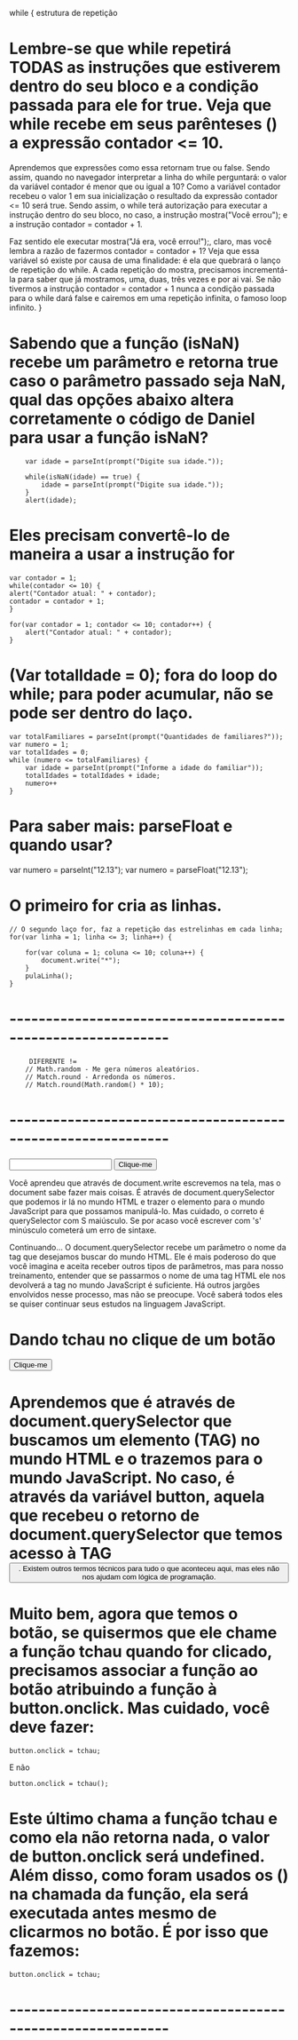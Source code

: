 while {
    estrutura de repetição

# Lembre-se que while repetirá TODAS as instruções que estiverem dentro do seu bloco e a condição passada para ele for true. Veja que while recebe em seus parênteses () a expressão contador <= 10.

Aprendemos que expressões como essa retornam true ou false. Sendo assim, quando no navegador interpretar a linha do while perguntará: o valor da variável contador é menor que ou igual a 10? Como a variável contador recebeu o valor 1 em sua inicialização o resultado da expressão contador <= 10 será true. Sendo assim, o while terá autorização para executar a instrução dentro do seu bloco, no caso, a instrução mostra("Você errou"); e a instrução contador = contador + 1.

Faz sentido ele executar mostra("Já era, você errou!");, claro, mas você lembra a razão de fazermos contador = contador + 1? Veja que essa variável só existe por causa de uma finalidade: é ela que quebrará o lanço de repetição do while. A cada repetição do mostra, precisamos incrementá-la para saber que já mostramos, uma, duas, três vezes e por ai vai. Se não tivermos a instrução contador = contador + 1 nunca a condição passada para o while dará false e cairemos em uma repetição infinita, o famoso loop infinito.
}

# Sabendo que a função (isNaN) recebe um parâmetro e retorna true caso o parâmetro passado seja NaN, qual das opções abaixo  altera corretamente o código de Daniel para usar a função isNaN?

        var idade = parseInt(prompt("Digite sua idade."));
  
        while(isNaN(idade) == true) {
            idade = parseInt(prompt("Digite sua idade."));
        }
        alert(idade);

# Eles precisam convertê-lo de maneira a usar a instrução for

    var contador = 1;
    while(contador <= 10) {
    alert("Contador atual: " + contador);
    contador = contador + 1;
    }

    for(var contador = 1; contador <= 10; contador++) {
        alert("Contador atual: " + contador);
    }

# (Var totalIdade = 0); fora do loop do while; para poder acumular, não se pode ser dentro do laço.
    var totalFamiliares = parseInt(prompt("Quantidades de familiares?"));
    var numero = 1;
    var totalIdades = 0;
    while (numero <= totalFamiliares) {
        var idade = parseInt(prompt("Informe a idade do familiar"));
        totalIdades = totalIdades + idade;
        numero++
    }


# Para saber mais: parseFloat e quando usar?
var numero = parseInt("12.13");
var numero = parseFloat("12.13");

# O primeiro for cria as linhas.
    // O segundo laço for, faz a repetição das estrelinhas em cada linha;
    for(var linha = 1; linha <= 3; linha++) {
        
        for(var coluna = 1; coluna <= 10; coluna++) {
            document.write("*");
        }
        pulaLinha();
    }
#  ------------------------------------------------------------ #

         DIFERENTE !=
        // Math.random - Me gera números aleatórios. 
        // Match.round - Arredonda os números.
        // Match.round(Math.random() * 10);

#  ------------------------------------------------------------ #


<meta charset="UTF-8">

<input />
<button>Clique-me</button>

<script>
    var entrada = document.querySelector("input");
    var botao = document.querySelector("button");
</script>

Você aprendeu que através de document.write escrevemos na tela, mas o document sabe fazer mais coisas. É através de document.querySelector que podemos ir lá no mundo HTML e trazer o elemento para o mundo JavaScript para que possamos manipulá-lo. Mas cuidado, o correto é querySelector com S maiúsculo. Se por acaso você escrever com 's' minúsculo cometerá um erro de sintaxe.

Continuando... O document.querySelector recebe um parâmetro o nome da tag que desejamos buscar do mundo HTML. Ele é mais poderoso do que você imagina e aceita receber outros tipos de parâmetros, mas para nosso treinamento, entender que se passarmos o nome de uma tag HTML ele nos devolverá a tag no mundo JavaScript é suficiente. Há outros jargões envolvidos nesse processo, mas não se preocupe. Você saberá todos eles se quiser continuar seus estudos na linguagem JavaScript.

# Dando tchau no clique de um botão
<meta charset="UTF-8">

<button>Clique-me</button>

<script>
    function tchau() {

        alert("Tchau!!!!!")
    }

    var button = document.querySelector("button");
    button.onclick = tchau;

</script>

# Aprendemos que é através de document.querySelector que buscamos um elemento (TAG) no mundo HTML e o trazemos para o mundo JavaScript. No caso, é através da variável button, aquela que recebeu o retorno de document.querySelector que temos acesso à TAG <button>. Existem outros termos técnicos para tudo o que aconteceu aqui, mas eles não nos ajudam com lógica de programação.

# Muito bem, agora que temos o botão, se quisermos que ele chame a função tchau quando for clicado, precisamos associar a função ao botão atribuindo a função à button.onclick. Mas cuidado, você deve fazer:

    button.onclick = tchau;

E não

    button.onclick = tchau();
# Este último chama a função tchau e como ela não retorna nada, o valor de button.onclick será undefined. Além disso, como foram usados os () na chamada da função, ela será executada antes mesmo de clicarmos no botão. É por isso que fazemos:

    button.onclick = tchau;

#  ------------------------------------------------------------ #